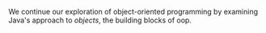 We continue our exploration of object-oriented programming by examining
Java's approach to *objects*, the building blocks of oop.
